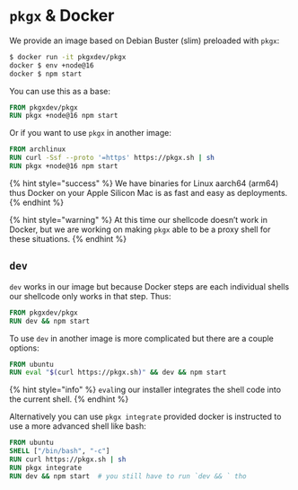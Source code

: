 # `pkgx` & Docker

We provide an image based on Debian Buster (slim) preloaded with `pkgx`:

```sh
$ docker run -it pkgxdev/pkgx
docker $ env +node@16
docker $ npm start
```

You can use this as a base:

```Dockerfile
FROM pkgxdev/pkgx
RUN pkgx +node@16 npm start
```

Or if you want to use `pkgx` in another image:

```Dockerfile
FROM archlinux
RUN curl -Ssf --proto '=https' https://pkgx.sh | sh
RUN pkgx +node@16 npm start
```

{% hint style="success" %}
We have binaries for Linux aarch64 (arm64) thus Docker on your Apple Silicon
Mac is as fast and easy as deployments.
{% endhint %}

{% hint style="warning" %}
At this time our shellcode doesn’t work in Docker, but we are working on
making `pkgx` able to be a proxy shell for these situations.
{% endhint %}


## `dev`

`dev` works in our image but because Docker steps are each individual shells
our shellcode only works in that step. Thus:

```Dockerfile
FROM pkgxdev/pkgx
RUN dev && npm start
```

To use `dev` in another image is more complicated but there are a couple
options:

```Dockerfile
FROM ubuntu
RUN eval "$(curl https://pkgx.sh)" && dev && npm start
```

{% hint style="info" %}
`eval`ing our installer integrates the shell code into the current shell.
{% endhint %}

Alternatively you can use `pkgx integrate` provided docker is instructed to
use a more advanced shell like bash:

```Dockerfile
FROM ubuntu
SHELL ["/bin/bash", "-c"]
RUN curl https://pkgx.sh | sh
RUN pkgx integrate
RUN dev && npm start  # you still have to run `dev && ` tho
```
